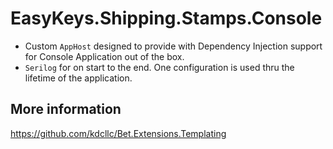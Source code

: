 ﻿# EasyKeys.Shipping.Stamps.Console

- Custom `AppHost` designed to provide with Dependency Injection support for Console Application out of the box.
- `Serilog` for on start to the end. One configuration is used thru the lifetime of the application.


## More information

https://github.com/kdcllc/Bet.Extensions.Templating
